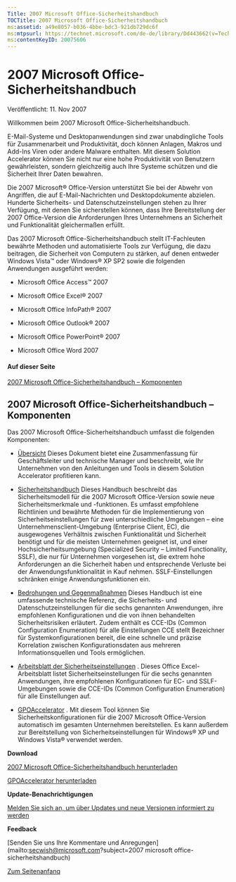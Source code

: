```yaml
---
Title: 2007 Microsoft Office-Sicherheitshandbuch
TOCTitle: 2007 Microsoft Office-Sicherheitshandbuch
ms:assetid: a49e8057-b036-4bbe-bdc3-921db729dc6f
ms:mtpsurl: https://technet.microsoft.com/de-de/library/Dd443662(v=TechNet.10)
ms:contentKeyID: 20075606
---
```



# 2007 Microsoft Office-Sicherheitshandbuch

Veröffentlicht: 11. Nov 2007

Willkommen beim 2007 Microsoft Office-Sicherheitshandbuch.

E-Mail-Systeme und Desktopanwendungen sind zwar unabdingliche Tools für Zusammenarbeit und Produktivität, doch können Anlagen, Makros und Add-Ins Viren oder andere Malware enthalten. Mit diesem Solution Accelerator können Sie nicht nur eine hohe Produktivität von Benutzern gewährleisten, sondern gleichzeitig auch Ihre Systeme schützen und die Sicherheit Ihrer Daten bewahren.

Die 2007 Microsoft® Office-Version unterstützt Sie bei der Abwehr von Angriffen, die auf E-Mail-Nachrichten und Desktopdokumente abzielen. Hunderte Sicherheits- und Datenschutzeinstellungen stehen zu Ihrer Verfügung, mit denen Sie sicherstellen können, dass Ihre Bereitstellung der 2007 Office-Version die Anforderungen Ihres Unternehmens an Sicherheit und Funktionalität gleichermaßen erfüllt.

Das 2007 Microsoft Office-Sicherheitshandbuch stellt IT-Fachleuten bewährte Methoden und automatisierte Tools zur Verfügung, die dazu beitragen, die Sicherheit von Computern zu stärken, auf denen entweder Windows Vista™ oder Windows® XP SP2 sowie die folgenden Anwendungen ausgeführt werden:
* Microsoft Office Access™ 2007

* Microsoft Office Excel® 2007

* Microsoft Office InfoPath® 2007

* Microsoft Office Outlook® 2007

* Microsoft Office PowerPoint® 2007

* Microsoft Office Word 2007

#### Auf dieser Seite

[2007 Microsoft Office-Sicherheitshandbuch – Komponenten]((#eod))

## 2007 Microsoft Office-Sicherheitshandbuch – Komponenten

Das 2007 Microsoft Office-Sicherheitshandbuch umfasst die folgenden Komponenten:
* [Übersicht](https://technet.microsoft.com/de-de/library/0791896b-271f-40ac-a711-812310f7bd57(v=TechNet.10))   Dieses Dokument bietet eine Zusammenfassung für Geschäftsleiter und technische Manager und beschreibt, wie Ihr Unternehmen von den Anleitungen und Tools in diesem Solution Accelerator profitieren kann.
 

* [Sicherheitshandbuch](https://technet.microsoft.com/de-de/library/ab515417-1c5b-44a1-b871-152c2a3b6d9b(v=TechNet.10))   Dieses Handbuch beschreibt das Sicherheitsmodell für die 2007 Microsoft Office-Version sowie neue Sicherheitsmerkmale und -funktionen. Es umfasst empfohlene Richtlinien und bewährte Methoden für die Implementierung von Sicherheitseinstellungen für zwei unterschiedliche Umgebungen – eine Unternehmensclient-Umgebung (Enterprise Client, EC), die ausgewogenes Verhältnis zwischen Funktionalität und Sicherheit benötigt und für die meisten Unternehmen geeignet ist, und einer Hochsicherheitsumgebung (Specialized Security – Limited Functionality, SSLF), die nur für Unternehmen vorgesehen ist, die extrem hohe Anforderungen an die Sicherheit haben und entsprechende Verluste bei der Anwendungsfunktionalität in Kauf nehmen. SSLF-Einstellungen schränken einige Anwendungsfunktionen ein.
 

* [Bedrohungen und Gegenmaßnahmen](https://technet.microsoft.com/de-de/library/fe58931e-25fa-4a32-8497-416dbe4929c3(v=TechNet.10))   Dieses Handbuch ist eine umfassende technische Referenz, die Sicherheits- und Datenschutzeinstellungen für die sechs genannten Anwendungen, ihre empfohlenen Konfigurationen und die von ihnen behandelten Sicherheitsrisiken erläutert. Zudem enthält es CCE-IDs (Common Configuration Enumeration) für alle Einstellungen CCE stellt Bezeichner für Systemkonfigurationen bereit, die eine schnelle und präzise Korrelation zwischen Konfigurationsdaten aus mehreren Informationsquellen und Tools ermöglichen.
 

* [Arbeitsblatt der Sicherheitseinstellungen](https://go.microsoft.com/fwlink/?linkid=95736)  . Dieses Office Excel-Arbeitsblatt listet Sicherheitseinstellungen für die sechs genannten Anwendungen, ihre empfohlenen Konfigurationen für EC- und SSLF-Umgebungen sowie die CCE-IDs (Common Configuration Enumeration) für alle Einstellungen auf.
 

* [GPOAccelerator](https://go.microsoft.com/fwlink/?linkid=103569)  . Mit diesem Tool können Sie Sicherheitskonfigurationen für die 2007 Microsoft Office-Version automatisch im gesamten Unternehmen bereitstellen. Es kann außerdem zur Bereitstellung von Sicherheitseinstellungen für Windows® XP und Windows Vista® verwendet werden.
 

 

**Download**  


[2007 Microsoft Office-Sicherheitshandbuch herunterladen](https://go.microsoft.com/fwlink/?linkid=95736)  

[GPOAccelerator herunterladen](https://go.microsoft.com/fwlink/?linkid=103576)  

**Update-Benachrichtigungen**  


[Melden Sie sich an, um über Updates und neue Versionen informiert zu werden](https://go.microsoft.com/fwlink/?linkid=54982)  

**Feedback**  


[Senden Sie uns Ihre Kommentare und Anregungen](mailto:secwish@microsoft.com?subject=2007 microsoft office-sicherheitshandbuch)  


 
[Zum Seitenanfanq](#mainsection)